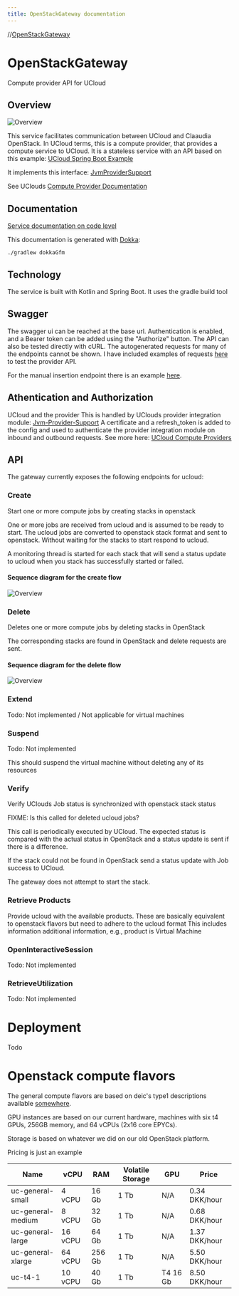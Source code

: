 ```yaml
---
title: OpenStackGateway documentation
---
```

//[OpenStackGateway](index.html)


# OpenStackGateway

Compute provider API for UCloud

## Overview

![Overview](http://www.plantuml.com/plantuml/proxy?cache=no&src=https://raw.githubusercontent.com/aau-claaudia/OpenStackGateway/provider-support/docs/diagrams/overview.iuml)

This service facilitates communication between UCloud and Claaudia OpenStack.
In UCloud terms, this is a compute provider, that provides a compute service to UCloud.
It is a stateless service with an API based on this example:
[UCloud Spring Boot Example](https://github.com/SDU-eScience/UCloud/tree/master/provider-integration/spring-boot-example)

It implements this interface: [JvmProviderSupport](https://github.com/SDU-eScience/UCloud/tree/master/backend/jvm-provider-support) 

See UClouds [Compute Provider Documentation](https://docs.cloud.sdu.dk/dev/backend/app-orchestrator-service/wiki/provider.html#authentication-and-authorization)


## Documentation
[Service documentation on code level](code)

This documentation is generated with [Dokka](https://github.com/Kotlin/dokka):

`./gradlew dokkaGfm`

## Technology
The service is built with Kotlin and Spring Boot. 
It uses the gradle build tool 


## Swagger
The swagger ui can be reached at the base url.
Authentication is enabled, and a Bearer token can be added using the "Authorize" button.
The API can also be tested directly with cURL.
The autogenerated requests for many of the endpoints cannot be shown. 
I have included examples of requests [here](src/test/resources/requests/create-job.json) 
to test the provider API.

For the manual insertion endpoint there is an example [here](src/test/resources/requests/temp-job-request-example.json).

## Athentication and Authorization

UCloud and the provider
This is handled by UClouds provider integration module: [Jvm-Provider-Support](https://github.com/SDU-eScience/UCloud/tree/master/backend/jvm-provider-support)
A certificate and a refresh_token is added to the config and used to authenticate 
the provider integration module on inbound and outbound requests.
See more here: [UCloud Compute Providers](https://github.com/SDU-eScience/UCloud/tree/master/provider-integration/integration-module)

## API

The gateway currently exposes the following endpoints for ucloud:

### Create
Start one or more compute jobs by creating stacks in openstack

One or more jobs are received from ucloud and is assumed to be ready to start.
The ucloud jobs are converted to openstack stack format and sent to openstack.
Without waiting for the stacks to start respond to ucloud.

A monitoring thread is started for each stack that will send a status update to ucloud when you stack has successfully started or failed.

#### Sequence diagram for the create flow

![Overview](http://www.plantuml.com/plantuml/proxy?cache=no&src=https://raw.githubusercontent.com/aau-claaudia/OpenStackGateway/provider-support/docs/diagrams/create-stack-sequence.iuml)

### Delete
Deletes one or more compute jobs by deleting stacks in OpenStack

The corresponding stacks are found in OpenStack and delete requests are sent.

#### Sequence diagram for the delete flow

![Overview](http://www.plantuml.com/plantuml/proxy?cache=no&src=https://raw.githubusercontent.com/aau-claaudia/OpenStackGateway/provider-support/docs/diagrams/delete-stack-sequence.iuml)

### Extend
Todo: Not implemented / Not applicable for virtual machines

### Suspend
Todo: Not implemented

This should suspend the virtual machine without deleting any of its resources
### Verify
Verify UClouds Job status is synchronized with openstack stack status

FIXME: Is this called for deleted ucloud jobs?

This call is periodically executed by UCloud.
The expected status is compared with the actual status in OpenStack and 
a status update is sent if there is a difference.

If the stack could not be found in OpenStack send a status update with Job success to UCloud.
      
The gateway does not attempt to start the stack.
### Retrieve Products
Provide ucloud with the available products. 
These are basically equivalent to openstack flavors but need to adhere to the ucloud format
This includes information additional information, e.g., product is Virtual Machine
### OpenInteractiveSession
Todo: Not implemented

### RetrieveUtilization
Todo: Not implemented

# Deployment

Todo

# Openstack compute flavors
The general compute flavors are based on deic's type1 descriptions available [somewhere](somewhere).

GPU instances are based on our current hardware,
machines with six t4 GPUs, 256GB memory,
and 64 vCPUs (2x16 core EPYCs).

Storage is based on whatever we did on our old OpenStack platform.

Pricing is just an example

Name | vCPU | RAM | Volatile Storage | GPU | Price
--- | --- | --- | --- | --- | --- 
uc-general-small | 4 vCPU | 16 Gb | 1 Tb | N/A | 0.34 DKK/hour
uc-general-medium | 8 vCPU | 32 Gb | 1 Tb | N/A | 0.68 DKK/hour
uc-general-large | 16 vCPU | 64 Gb | 1 Tb | N/A | 1.37 DKK/hour
uc-general-xlarge | 64 vCPU | 256 Gb | 1 Tb | N/A | 5.50 DKK/hour
uc-t4-1 | 10 vCPU | 40 Gb | 1 Tb | T4 16 Gb | 8.50 DKK/hour
